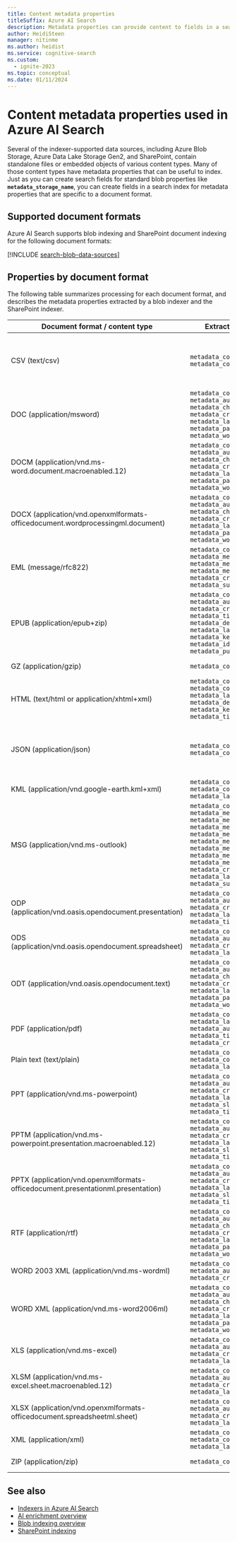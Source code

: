 ```yaml
---
title: Content metadata properties
titleSuffix: Azure AI Search
description: Metadata properties can provide content to fields in a search index. This article lists metadata properties supported in Azure AI Search.
author: HeidiSteen
manager: nitinme
ms.author: heidist
ms.service: cognitive-search
ms.custom:
  - ignite-2023
ms.topic: conceptual
ms.date: 01/11/2024
---
```


# Content metadata properties used in Azure AI Search

Several of the indexer-supported data sources, including Azure Blob Storage, Azure Data Lake Storage Gen2, and SharePoint, contain standalone files or embedded objects of various content types. Many of those content types have metadata properties that can be useful to index. Just as you can create search fields for standard blob properties like **`metadata_storage_name`**, you can create fields in a search index for metadata properties that are specific to a document format.

## Supported document formats

Azure AI Search supports blob indexing and SharePoint document indexing for the following document formats:

[!INCLUDE [search-blob-data-sources](../../includes/search-blob-data-sources.md)]

## Properties by document format

The following table summarizes processing for each document format, and describes the metadata properties extracted by a blob indexer and the SharePoint indexer.

| Document format / content type | Extracted metadata | Processing details |
| --- | --- | --- |
| CSV (text/csv) |`metadata_content_type`<br/>`metadata_content_encoding`<br/> | Extract text<br/>NOTE: If you need to extract multiple document fields from a CSV blob, see [Indexing CSV blobs](search-howto-index-csv-blobs.md) for details |
| DOC (application/msword) |`metadata_content_type`<br/>`metadata_author`<br/>`metadata_character_count`<br/>`metadata_creation_date`<br/>`metadata_last_modified`<br/>`metadata_page_count`<br/>`metadata_word_count` |Extract text, including embedded documents |
| DOCM (application/vnd.ms-word.document.macroenabled.12) |`metadata_content_type`<br/>`metadata_author`<br/>`metadata_character_count`<br/>`metadata_creation_date`<br/>`metadata_last_modified`<br/>`metadata_page_count`<br/>`metadata_word_count` |Extract text, including embedded documents |
| DOCX (application/vnd.openxmlformats-officedocument.wordprocessingml.document) |`metadata_content_type`<br/>`metadata_author`<br/>`metadata_character_count`<br/>`metadata_creation_date`<br/>`metadata_last_modified`<br/>`metadata_page_count`<br/>`metadata_word_count` |Extract text, including embedded documents |
| EML (message/rfc822) |`metadata_content_type`<br/>`metadata_message_from`<br/>`metadata_message_to`<br/>`metadata_message_cc`<br/>`metadata_creation_date`<br/>`metadata_subject` |Extract text, including attachments |
| EPUB (application/epub+zip) |`metadata_content_type`<br/>`metadata_author`<br/>`metadata_creation_date`<br/>`metadata_title`<br/>`metadata_description`<br/>`metadata_language`<br/>`metadata_keywords`<br/>`metadata_identifier`<br/>`metadata_publisher` |Extract text from all documents in the archive |
| GZ (application/gzip) |`metadata_content_type` |Extract text from all documents in the archive |
| HTML (text/html or application/xhtml+xml) |`metadata_content_encoding`<br/>`metadata_content_type`<br/>`metadata_language`<br/>`metadata_description`<br/>`metadata_keywords`<br/>`metadata_title` |Strip HTML markup and extract text |
| JSON (application/json) |`metadata_content_type`<br/>`metadata_content_encoding` |Extract text<br/>NOTE: If you need to extract multiple document fields from a JSON blob, see [Indexing JSON blobs](search-howto-index-json-blobs.md) for details |
| KML (application/vnd.google-earth.kml+xml) |`metadata_content_type`<br/>`metadata_content_encoding`<br/>`metadata_language`<br/> |Strip XML markup and extract text |
| MSG (application/vnd.ms-outlook) |`metadata_content_type`<br/>`metadata_message_from`<br/>`metadata_message_from_email`<br/>`metadata_message_to`<br/>`metadata_message_to_email`<br/>`metadata_message_cc`<br/>`metadata_message_cc_email`<br/>`metadata_message_bcc`<br/>`metadata_message_bcc_email`<br/>`metadata_creation_date`<br/>`metadata_last_modified`<br/>`metadata_subject` |Extract text, including text extracted from attachments. `metadata_message_to_email`, `metadata_message_cc_email` and `metadata_message_bcc_email` are string collections, the rest of the fields are strings.|
| ODP (application/vnd.oasis.opendocument.presentation) |`metadata_content_type`<br/>`metadata_author`<br/>`metadata_creation_date`<br/>`metadata_last_modified`<br/>`metadata_title` |Extract text, including embedded documents |
| ODS (application/vnd.oasis.opendocument.spreadsheet) |`metadata_content_type`<br/>`metadata_author`<br/>`metadata_creation_date`<br/>`metadata_last_modified` |Extract text, including embedded documents |
| ODT (application/vnd.oasis.opendocument.text) |`metadata_content_type`<br/>`metadata_author`<br/>`metadata_character_count`<br/>`metadata_creation_date`<br/>`metadata_last_modified`<br/>`metadata_page_count`<br/>`metadata_word_count` |Extract text, including embedded documents |
| PDF (application/pdf) |`metadata_content_type`<br/>`metadata_language`<br/>`metadata_author`<br/>`metadata_title`<br/>`metadata_creation_date` |Extract text, including embedded documents (excluding images) |
| Plain text (text/plain) |`metadata_content_type`<br/>`metadata_content_encoding`<br/>`metadata_language`<br/> | Extract text|
| PPT (application/vnd.ms-powerpoint) |`metadata_content_type`<br/>`metadata_author`<br/>`metadata_creation_date`<br/>`metadata_last_modified`<br/>`metadata_slide_count`<br/>`metadata_title` |Extract text, including embedded documents |
| PPTM (application/vnd.ms-powerpoint.presentation.macroenabled.12) |`metadata_content_type`<br/>`metadata_author`<br/>`metadata_creation_date`<br/>`metadata_last_modified`<br/>`metadata_slide_count`<br/>`metadata_title` |Extract text, including embedded documents |
| PPTX (application/vnd.openxmlformats-officedocument.presentationml.presentation) |`metadata_content_type`<br/>`metadata_author`<br/>`metadata_creation_date`<br/>`metadata_last_modified`<br/>`metadata_slide_count`<br/>`metadata_title` |Extract text, including embedded documents |
| RTF (application/rtf) |`metadata_content_type`<br/>`metadata_author`<br/>`metadata_character_count`<br/>`metadata_creation_date`<br/>`metadata_last_modified`<br/>`metadata_page_count`<br/>`metadata_word_count`<br/> | Extract text|
| WORD 2003 XML (application/vnd.ms-wordml) |`metadata_content_type`<br/>`metadata_author`<br/>`metadata_creation_date` |Strip XML markup and extract text |
| WORD XML (application/vnd.ms-word2006ml) |`metadata_content_type`<br/>`metadata_author`<br/>`metadata_character_count`<br/>`metadata_creation_date`<br/>`metadata_last_modified`<br/>`metadata_page_count`<br/>`metadata_word_count` |Strip XML markup and extract text |
| XLS (application/vnd.ms-excel) |`metadata_content_type`<br/>`metadata_author`<br/>`metadata_creation_date`<br/>`metadata_last_modified` |Extract text, including embedded documents |
| XLSM (application/vnd.ms-excel.sheet.macroenabled.12) |`metadata_content_type`<br/>`metadata_author`<br/>`metadata_creation_date`<br/>`metadata_last_modified` |Extract text, including embedded documents |
| XLSX (application/vnd.openxmlformats-officedocument.spreadsheetml.sheet) |`metadata_content_type`<br/>`metadata_author`<br/>`metadata_creation_date`<br/>`metadata_last_modified` |Extract text, including embedded documents |
| XML (application/xml) |`metadata_content_type`<br/>`metadata_content_encoding`<br/>`metadata_language`<br/> |Strip XML markup and extract text |
| ZIP (application/zip) |`metadata_content_type` |Extract text from all documents in the archive |

## See also

* [Indexers in Azure AI Search](search-indexer-overview.md)
* [AI enrichment overview](cognitive-search-concept-intro.md)
* [Blob indexing overview](search-blob-storage-integration.md)
* [SharePoint indexing](search-howto-index-sharepoint-online.md)

